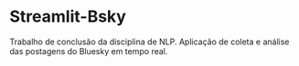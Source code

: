# Streamlit-Bsky
Trabalho de conclusão da disciplina de NLP. Aplicação de coleta e análise das postagens do Bluesky em tempo real.
